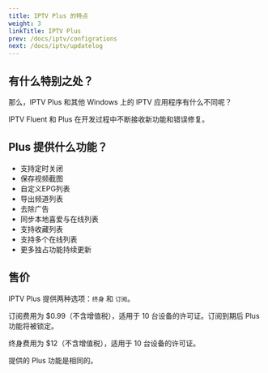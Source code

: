 ```yaml
---
title: IPTV Plus 的特点
weight: 3
linkTitle: IPTV Plus
prev: /docs/iptv/configrations
next: /docs/iptv/updatelog
---
```


<!--more-->

## 有什么特别之处？

那么，IPTV Plus 和其他 Windows 上的 IPTV 应用程序有什么不同呢？

IPTV Fluent 和 Plus 在开发过程中不断接收新功能和错误修复。

## Plus 提供什么功能？

- 支持定时关闭
- 保存视频截图
- 自定义EPG列表
- 导出频道列表
- 去除广告
- 同步本地喜爱与在线列表
- 支持收藏列表
- 支持多个在线列表
- 更多独占功能持续更新

## 售价

IPTV Plus 提供两种选项：`终身` 和 `订阅`。

订阅费用为 $0.99（不含增值税），适用于 10 台设备的许可证。订阅到期后 Plus 功能将被锁定。

终身费用为 $12（不含增值税），适用于 10 台设备的许可证。

提供的 Plus 功能是相同的。
